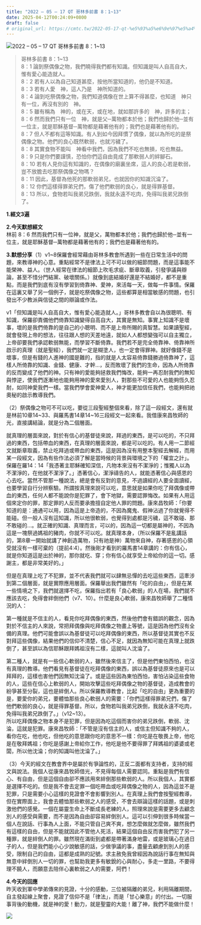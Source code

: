 ```yaml
---
title: "2022 – 05 – 17 QT 哥林多前書 8：1~13"
date: 2025-04-12T00:24:09+0800
draft: false
# original_url: https://cmtc.tw/2022-05-17-qt-%e5%93%a5%e6%9e%97%e5%a4%9a%e5%89%8d%e6%9b%b8-8%ef%bc%9a113
---
```


![2022 – 05 – 17 QT 哥林多前書 8：1\~13](/images/qt.jpg  "2022 – 05 – 17 QT 哥林多前書 8：1\~13")

> 哥林多前書 8：1\~13  
> 8：1 論到祭偶像之物，我們曉得我們都有知識。但知識是叫人自高自大，惟有愛心能造就人。  
> 8：2 若有人以為自己知道甚麼，按他所當知道的，他仍是不知道。  
> 8：3 若有人愛　神，這人乃是　神所知道的。  
> 8：4 論到吃祭偶像之物，我們知道偶像在世上算不得甚麼，也知道　神只有一位，再沒有別的　神。  
> 8：5 雖有稱為　神的，或在天，或在地，就如那許多的　神，許多的主；  
> 8：6 然而我們只有一位　神，就是父─萬物都本於他；我們也歸於他─並有一位主，就是耶穌基督─萬物都是藉著他有的；我們也是藉著他有的。  
> 8：7 但人不都有這等知識。有人到如今因拜慣了偶像，就以為所吃的是祭偶像之物。他們的良心既然軟弱，也就污穢了。  
> 8：8 其實食物不能叫　神看中我們，因為我們不吃也無損，吃也無益。  
> 8：9 只是你們要謹慎，恐怕你們這自由竟成了那軟弱人的絆腳石。  
> 8：10 若有人見你這有知識的，在偶像的廟裏坐席，這人的良心若是軟弱，豈不放膽去吃那祭偶像之物嗎？  
> 8：11 因此，基督為他死的那軟弱弟兄，也就因你的知識沉淪了。  
> 8：12 你們這樣得罪弟兄們，傷了他們軟弱的良心，就是得罪基督。  
> 8：13 所以，食物若叫我弟兄跌倒，我就永遠不吃肉，免得叫我弟兄跌倒了。

**1.經文3遍**

**2.今天默想經文**  
林前 8：6 然而我們只有一位神，就是父，萬物都本於他；我們也歸於他─並有一位主，就是耶穌基督─萬物都是藉著他有的；我們也是藉著他有的。

**3.默想分享**（1）v1\~8保羅會經常藉由哥林多教會所遇到一些在日常生活中的問題，來教導神的心意。重點經常不是律法上可不可以做的細節問題，而是這事能不能榮神、益人。（世人經常在律法的細節上吹毛求疵、斷章取義，引發爭議與辯論，甚至不惜分門結黨、破壞關係。）就像到底結婚好還是不結婚好，都不是重點，而是我們到底有沒有學習到倚靠神、愛神，來活每一天，做每一件事情。保羅在這裏又舉了另一個例子，就是吃祭偶像之物，這些都算是相當敏感的問題，也引發出不少教派與信徒之間的辯論或作法。

v1「但知識是叫人自高自大，惟有愛心能造就人。」哥林多教會自以為很聰明、有知識，保羅卻責備他們倚靠知識變得自高自大，其實是無知。事實上知識不是壞事，壞的是我們倚靠的是自己的小聰明、而不是上帝所賜的真智慧。如果讀聖經，就會發現上帝的想法，往往跟人想的天差地遠，就如人人都想變強可以自主獨立，上帝卻要我們承認軟弱無能，而學習不斷倚靠。我們若不是完全倚靠神、倚靠神所啟示的真理（就是聖經），我們就一定是糊塗人，也一定會得罪神。就好像錢不是壞事，但是有錢的人進神的國是難的，指的就是人太容易倚靠錢勝過倚靠神了，這樣人所倚靠的知識、金錢、健康、才幹…，反而敗壞了我們的生命，因為人所倚靠的反而變成了他們的神。只有神的愛能夠拯救我們悔改，能夠一再忍耐我們的無知與悖逆，使我們逐漸地也能夠用神的愛來愛別人，對那些不可愛的人也能夠恆久忍耐，如同神愛我們一樣。當我們學會愛神愛人，神才能更加信任我們，也能夠把祂奧秘的啟示教導我們。

（2）祭偶像之物可不可以吃，要從三段聖經整個來看，除了這一段經文，還有就是林前10章14\~33、與羅馬書14章14\~16三段經文一起來看。我借康來昌牧師的光，直接講結論，就是分為二個層面。

就真理的層面來說，對於有信心的基督徒來說，拜過的東西，是可以吃的，不只拜過的東西，包括帶血的東西，在真理的層面來說，都是可以吃的。有人用一二節經文就斷章取義，禁止吃拜過或帶血的東西，這是因為沒有用整本聖經去解經，而用某一段經文，因為有些作法必須了解是當時候的背景與環境之下的「權宜之計」。保羅在羅14：14「我憑著主耶穌確知深信，凡物本來沒有不潔淨的；惟獨人以為不潔淨的，在他就不潔淨了。」憑著信心，潔淨禱告的人，就能憑著信心與感恩的心去吃。當然不管那一種說法，總是會有反對的意見，不過讀經的人要全面讀經，也要學習自行分辨察驗。所謂按真理來說可以吃，意思就是如果你吃了拜偶像或帶血的東西，任何人都不能說你是犯罪了，會下地獄，需要認罪悔改。如果有人用這個來定你的罪，那定罪的人反而要承擔擅自定他人罪的問題。康來昌牧師：「你要知道的是：通通可以用，因為這是上帝造的，不因為魔鬼、假神沾過了你就覺得不能碰。但一般人沒有這知識，所以他很軟弱，也覺得到處都是污穢，這不敢碰、那不敢碰的…。就正確的知識、真理而言，可以的，因為這一切都是屬神的，不因為這是一塊祭過媽祖的豬肉，你就不可以吃。就真理本身，（所以保羅不是亂講話的，第8章一開始就講了神創造萬物，只有祂是神）萬物來自神，存著感恩的心領受就沒有一樣可棄的（提前4:4）。然後剛才看到的羅馬書14章講的：你有信心，就是你知道這是出於神的，那你就吃、穿；你有信心就享受上帝給你的這一切。感謝主，都是非常美好的。」

但是在真理上吃了不犯罪，並不代表我們就可以肆無忌憚的去吃這些東西，這牽涉到第二個層面，就是實際應用層面。保羅舉出我們雖然有「吃的自由」，但是在某一些情境之下，我們就選擇不吃，保羅指出若有「良心軟弱」的人在場，我們就不應該去吃，免得會絆倒他們（v7、10）。什麼是良心軟弱，康來昌牧師舉了二種情況的人：

第一種就是不信主的人，看見你吃拜偶像的東西，然後他們會有錯誤的觀念，因為對於不信主的人來說，常把拜偶像與吃拜偶像之物畫上等號，這是因為他們沒有全備的真理。他們可能會誤以為基督徒可以吃拜偶像的東西，所以基督徒其實也不反對拜這些偶像，結果他們的信仰不清楚，信心不足，就因為無知可能在真理上就跌倒了，甚至誤以為信耶穌跟拜媽祖沒有二樣，這就叫人沈淪了。

第二種人，就是有一些信心軟弱的人，雖然後來信主了，但是他們東怕西怕，也沒有真理的教導。他們看見有基督徒在吃拜偶像的東西，誤以為基督徒原來也是可以拜拜的，這樣也害他們因無知沈淪了。或是這些因為東怕西怕，害怕沾染這些食物的人，這些在信心上軟弱的人，開始攻擊這些吃拜偶像之物的基督徒，造成教會的紛爭甚至分裂，這也是絆倒人。所以保羅教導教會，比起「吃的自由」更為重要的是，要愛你的弟兄，要體恤那些良心軟弱人的需要：「你們這樣得罪弟兄們，傷了他們軟弱的良心，就是得罪基督。所以，食物若叫我弟兄跌倒，我就永遠不吃肉，免得叫我弟兄跌倒了。」（v12\~13）。  
所以吃拜偶像之物本身不是犯罪，但是因為吃這個而害你的弟兄跌倒，軟弱、沈淪，這就是犯罪。康來昌牧師：「不管是沒有信主的人，或信主但知識不夠的人，看你在吃，他也吃，但他吃的意思跟你吃的意思不一樣：你吃是在敬畏上帝，他吃是在敬拜媽祖；你吃是感謝上帝給你工作，他吃是他不要得罪了拜媽祖的婆婆或老闆，所以他沈淪；你的知識叫他沈淪了。」

（3）今天的經文在教會界中是屬於有爭論性的，正反二面都有支持者，支持的經文與說法。我個人從康來昌牧師借光，不見得每個人需要認同。重點是我們有信心、有自由，但是這個自由卻不應該用來絆倒那些軟弱的人。所以我個人，其實都是選擇不吃的。但是我不會去定罪一個吃帶血或吃拜偶像之物的人，因為這並不是犯罪，只是需要小心這樣的見證會不會影響到別人。在真理上我們會按聖經教導，但在實際面上，我會去體恤那些軟弱之人的感受，不會去辯論這樣的話題，或是刺激他們的感覺。一個在屬靈生命上不斷成長老練的人，照理來說是需要更多去顧念別人的感受與需要，而不是因為自由卻容易絆倒別人。這可以引伸到很多時候當一個人在說話、行事為人上面，不能只管自己爽不爽，想怎麼做就怎麼做，雖然我們有這樣的自由，但是不能就因此不管他人死活，結果這個自由反而害我們犯了另一種罪，就是絆倒人的罪。雖然現在滿街到處都是帶著滿身地雷，或是玻璃心在過日子的人，但是我們能小心少說敏感的話，少做爭議的事，盡量去顧慮到別人的感受，限制自己的自由，這都是成熟的記號。求主赦免我曾經因為說話行事在無知與無意中絆倒別人一切的罪，也幫助我更多有敏銳的心與耐心，多走一里路，不要得理不饒人，而願意去陪伴心裏軟弱之人的需要，阿們！

**4.今天的回應**  
昨天收到軍中學弟傳來的見證，十分的感動，三位被隔離的弟兄，利用隔離期間，自主發起線上聚會，見證了信仰不是「律法」，而是「甘心樂意」的付出。一切服事背後的動機，就是神的愛！動力，就是聖靈的大能！離了神，我們不能做什麼！

**![](/images/148858.jpg)**